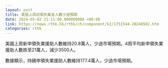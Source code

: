 ```yaml
---
layout: post
title: 美國上周初領失業金人數少過預期
date: 2024-05-02 21:11:06.000000000 +08:00
link: https://news.rthk.hk/rthk/ch/component/k2/1751544-20240502.htm
categories: rthk
---
```


美國上周新申領失業援助人數維持20.8萬人，少過市場預期。4周平均新申領失業援助人數跌至21萬人，減少3500人。

數據顯示，持續申領失業援助人數維持177.4萬人，少過市場預期。
